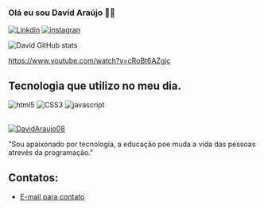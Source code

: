 ### Olá eu sou David Araújo 🖐🏾
[![Linkdin](https://img.shields.io/badge/LinkedIn-0077B5?style=for-the-badge&logo=linkedin&logoColor=white)]([www.linkedin.com/in/david-ferreira-de-araújo](https://www.linkedin.com/public-profile/settings?trk=d_flagship3_profile_self_view_public_profile))
[![instagran](	https://img.shields.io/badge/Instagram-E4405F?style=for-the-badge&logo=instagram&logoColor=white)]()

![David GitHub stats](https://github-readme-stats.vercel.app/api?username=DavidAraujo08&show_icons=true&theme=dracula)

https://www.youtube.com/watch?v=cRoBt6AZgjc

## Tecnologia que utilizo no meu dia.

<div>
 <img alt="html5" src="https://img.shields.io/badge/HTML5-E34F26?style=for-the-badge&logo=html5&logoColor=white"/>
  <img alt="CSS3" src="https://img.shields.io/badge/CSS3-1572B6?style=for-the-badge&logo=css3&logoColor=white"/>
    <img alt="javascript" src="https://img.shields.io/badge/JavaScript-F7DF1E?style=for-the-badge&logo=javascript&logoColor=black"/>
</div><br>  

[![DavidAraujo08](https://github-readme-stats.vercel.app/api/top-langs/?username=DavidAraujo08)](https://github.com/anuraghazra/github-readme-stats)

"Sou apaixonado por tecnologia, a educação poe muda a vida das pessoas atrevés da programação."

## Contatos:

- [E-mail para contato](david.araujoo@live.com)<br>
